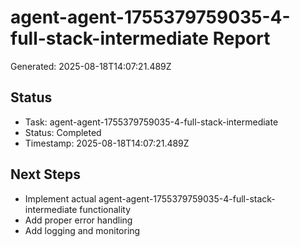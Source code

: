 # agent-agent-1755379759035-4-full-stack-intermediate Report

Generated: 2025-08-18T14:07:21.489Z

## Status
- Task: agent-agent-1755379759035-4-full-stack-intermediate
- Status: Completed
- Timestamp: 2025-08-18T14:07:21.489Z

## Next Steps
- Implement actual agent-agent-1755379759035-4-full-stack-intermediate functionality
- Add proper error handling
- Add logging and monitoring
